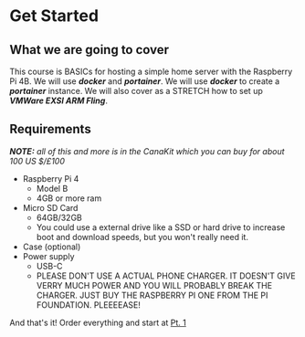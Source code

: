 # Get Started

## What we are going to cover
This course is BASICs for hosting a simple home server with the Raspberry Pi 4B. We will use **_docker_** and **_portainer_**. We will use **_docker_** to create a **_portainer_** instance. We will also cover as a STRETCH how to set up **_VMWare EXSI ARM Fling_**.

## Requirements
_**NOTE:** all of this and more is in the CanaKit which you can buy for about 100 US $/£100_

* Raspberry Pi 4
    * Model B
    * 4GB or more ram
* Micro SD Card
    * 64GB/32GB
    * You could use a external drive like a SSD or hard drive to increase boot and download speeds, but you won't really need it.
* Case (optional)
* Power supply 
    * USB-C
    * PLEASE DON'T USE A ACTUAL PHONE CHARGER. IT DOESN'T GIVE VERRY MUCH POWER AND YOU WILL PROBABLY BREAK THE CHARGER. JUST BUY THE RASPBERRY PI ONE FROM THE PI FOUNDATION. PLEEEEASE!

And that's it! Order everything and start at [Pt. 1](https://linux-with-raspberrypi.github.com/part-one)
